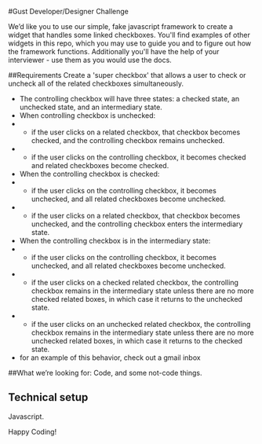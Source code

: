 #Gust Developer/Designer Challenge

We’d like you to use our simple, fake javascript framework to create a widget that handles some linked checkboxes. You'll find examples of other widgets in this repo, which you may use to guide you and to figure out how the framework functions. Additionally you'll have the help of your interviewer - use them as you would use the docs. 

##Requirements
Create a 'super checkbox' that allows a user to check or uncheck all of the related checkboxes simultaneously.
- The controlling checkbox will have three states: a checked state, an unchecked state, and an intermediary state.
- When controlling checkbox is unchecked:
- - if the user clicks on a related checkbox, that checkbox becomes checked, and the controlling checkbox remains unchecked.
- - if the user clicks on the controlling checkbox, it becomes checked and related checkboxes become checked.
- When the controlling checkbox is checked:
- - if the user clicks on the controlling checkbox, it becomes unchecked, and all related checkboxes become unchecked.
- - if the user clicks on a related checkbox, that checkbox becomes unchecked, and the controlling checkbox enters the intermediary state.
- When the controlling checkbox is in the intermediary state:
- - if the user clicks on the controlling checkbox, it becomes unchecked, and all related checkboxes become unchecked.
- - if the user clicks on a checked related checkbox, the controlling checkbox remains in the intermediary state unless there are no more checked related boxes, in which case it returns to the unchecked state.
- - if the user clicks on an unchecked related checkbox, the controlling checkbox remains in the intermediary state unless there are no more unchecked related boxes, in which case it returns to the checked state.
- for an example of this behavior, check out a gmail inbox

##What we’re looking for:
Code, and some not-code things.

## Technical setup
Javascript. 

Happy Coding!
